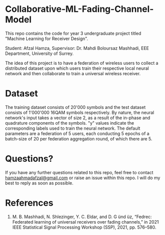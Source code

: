 # Collaborative-ML-Fading-Channel-Model
This repo contains the code for year 3 undergraduate project titled "Machine Learning for Receiver Design". 

Student: Afzal Hamza, Supervisor: Dr. Mahdi Boloursaz Mashhadi, EEE Department, University of Surrey.

The idea of this project is to have a federation of wireless users to collect a distributed dataset upon which users train their respective local neural network and then collaborate to train a universal wireless receiver.

# Dataset
The training dataset consists of 20'000 symbols and the test dataset consists of 1'000'000 16QAM symbols respectively. By nature, the neural network's input takes a vector of size 2, as a result of the in-phase and quadrature components of the symbols. "y" values indicate the corresponding labels used to train the neural network. The default parameters are a federation of 5 users, each conducting 5 epochs of a batch-size of 20 per federation aggregation round, of which there are 5.

# Questions?
If you have any further questions related to this repo, feel free to contact hamzaahmadafzal@gmail.com or raise an issue within this repo. I will do my best to reply as soon as possible.

# References
1. M. B. Mashhadi, N. Shlezinger, Y. C. Eldar, and D. G ̈und ̈uz, “Fedrec: Federated learning of universal receivers over fading channels,” in 2021 IEEE Statistical Signal    Processing Workshop (SSP), 2021, pp. 576–580.
